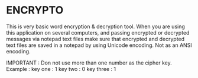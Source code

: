 # ENCRYPTO
This is very basic word encryption &amp; decryption tool. When you are using this application on several computers, and passing encrypted or decrypted messages via notepad text files 
make sure that encrypted and decrypted text files are saved in a notepad by using Unicode encoding. Not as an ANSI encoding.

IMPORTANT : Don not use more than one number as the cipher key.
            Example : key one :   1
                      key two :   0
                      key three : 1
